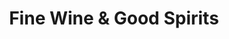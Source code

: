 ---
title: "Fine Wine & Good Spirits"
url: /royersford/fine-wine-und-good-spirits/
shop: Spirituosen
---